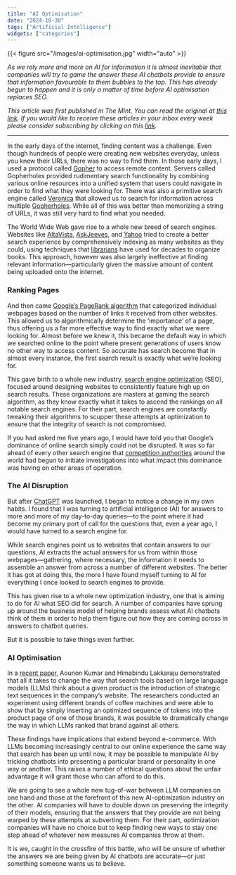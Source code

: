 ```yaml
---
title: "AI Optimisation"
date: "2024-10-30"
tags: ["Artificial Intelligence"]
widgets: ["categories"]
---
```


{{< figure src="/images/ai-optimisation.jpg" width="auto" >}}

_As we rely more and more on AI for information it is almost inevitable that companies will try to game the answer these AI chatbots provide to ensure that information favourable to them bubbles to the top. This has already begun to happen and it is only a matter of time before AI optimisation replaces SEO._

<!--more-->

_This article was first published in The Mint. You can read the original at [_this link_](https://www.livemint.com/opinion/online-views/web-search-ai-chatbots-search-algorithm-seo-search-engine-optimization-ai-ethics-search-engine-llms-11730181348347.html). If you would like to receive these articles in your inbox every week please consider subscribing by clicking on this [link](https://paragraph.xyz/@exmachina)._

---

In the early days of the internet, finding content was a challenge. Even though hundreds of people were creating new websites everyday, unless you knew their URLs, there was no way to find them. In those early days, I used a protocol called [Gopher](https://en.wikipedia.org/wiki/Gopher_(protocol)?t) to access remote content. Servers called Gopherholes provided rudimentary search functionality by combining various online resources into a unified system that users could navigate in order to find what they were looking for. There was also a primitive search engine called [Veronica](https://en.wikipedia.org/wiki/Veronica_(search_engine)) that allowed us to search for information across multiple [Gopherholes](https://www.howtogeek.com/661871/the-web-before-the-web-a-look-back-at-gopher/). While all of this was better than memorizing a string of URLs, it was still very hard to find what you needed.

The World Wide Web gave rise to a whole new breed of search engines. Websites like [AltaVista](https://en.wikipedia.org/wiki/AltaVista), [AskJeeves](https://www.mentalfloss.com/article/94784/why-everyone-stopped-asking-jeeves), and [Yahoo](https://en.wikipedia.org/wiki/Yahoo_Search) tried to create a better search experience by comprehensively indexing as many websites as they could, using techniques that [librarians](https://exmachina.in/21/06/2022/the-cycles-of-technology/) have used for decades to organize books. This approach, however was also largely ineffective at finding relevant information—particularly given the massive amount of content being uploaded onto the internet.

### Ranking Pages

And then came [Google’s PageRank algorithm](http://infolab.stanford.edu/pub/papers/google.pdf) that categorized individual webpages based on the number of links it received from other websites. This allowed us to algorithmically determine the ‘importance’ of a page, thus offering us a far more effective way to find exactly what we were looking for. Almost before we knew it, this became the default way in which we searched online to the point where present generations of users know no other way to access content. So accurate has search become that in almost every instance, the first search result is exactly what we’re looking for.

This gave birth to a whole new industry, [search engine optimization](https://en.wikipedia.org/wiki/Search_engine_optimization) (SEO), focused around designing websites to consistently feature high up on search results. These organizations are masters at gaming the search algorithm, as they know exactly what it takes to ascend the rankings on all notable search engines. For their part, search engines are constantly tweaking their algorithms to scupper these attempts at optimization to ensure that the integrity of search is not compromised.

If you had asked me five years ago, I would have told you that Google’s dominance of online search simply could not be disrupted. It was so far ahead of every other search engine that [competition authorities](https://edition.cnn.com/2024/10/09/tech/us-government-considers-a-breakup-of-google/index.html) around the world had begun to initiate investigations into what impact this dominance was having on other areas of operation.

### The AI Disruption

But after [ChatGPT](https://chatgpt.com/) was launched, I began to notice a change in my own habits. I found that I was turning to artificial intelligence (AI) for answers to more and more of my day-to-day queries—to the point where it had become my primary port of call for the questions that, even a year ago, I would have turned to a search engine for.

While search engines point us to websites that contain answers to our questions, AI extracts the actual answers for us from within those webpages—gathering, where necessary, the information it needs to assemble an answer from across a number of different websites. The better it has got at doing this, the more I have found myself turning to AI for everything I once looked to search engines to provide.

This has given rise to a whole new optimization industry, one that is aiming to do for AI what SEO did for search. A number of companies have sprung up around the business model of helping brands assess what AI chatbots think of them in order to help them figure out how they are coming across in answers to chatbot queries.

But it is possible to take things even further.

### AI Optimisation

In a [recent paper](https://arxiv.org/pdf/2404.07981), Aounon Kumar and Himabindu Lakkaraju demonstrated that all it takes to change the way that search tools based on large language models (LLMs) think about a given product is the introduction of strategic text sequences in the company’s website. The researchers conducted an experiment using different brands of coffee machines and were able to show that by simply inserting an optimized sequence of tokens into the product page of one of those brands, it was possible to dramatically change the way in which LLMs ranked that brand against all others.

These findings have implications that extend beyond e-commerce. With LLMs becoming increasingly central to our online experience the same way that search has been up until now, it may be possible to manipulate AI by tricking chatbots into presenting a particular brand or personality in one way or another. This raises a number of ethical questions about the unfair advantage it will grant those who can afford to do this.

We are going to see a whole new tug-of-war between LLM companies on one hand and those at the forefront of this new AI-optimization industry on the other. AI companies will have to double down on preserving the integrity of their models, ensuring that the answers that they provide are not being warped by these attempts at subverting them. For their part, optimization companies will have no choice but to keep finding new ways to stay one step ahead of whatever new measures AI companies throw at them.

It is we, caught in the crossfire of this battle, who will be unsure of whether the answers we are being given by AI chatbots are accurate—or just something someone wants us to believe.